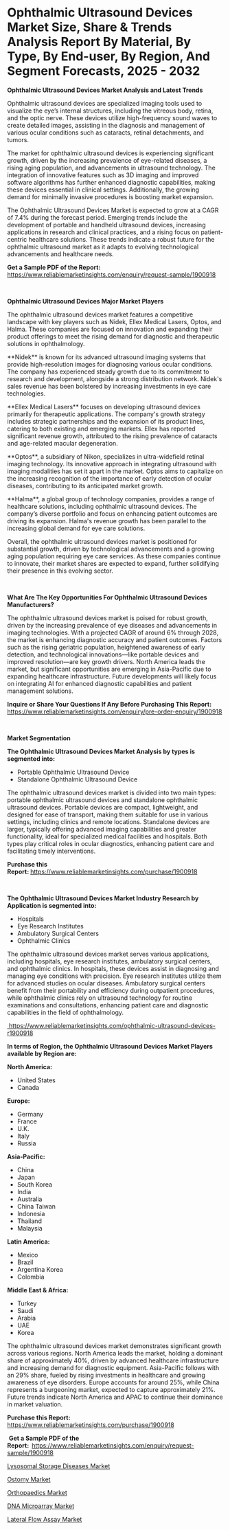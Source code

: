 <p><h1>Ophthalmic Ultrasound Devices Market Size, Share & Trends Analysis Report By Material, By Type, By End-user, By Region, And Segment Forecasts, 2025 - 2032</h1></p><p><strong>Ophthalmic Ultrasound Devices Market Analysis and Latest Trends</strong></p>
<p><p>Ophthalmic ultrasound devices are specialized imaging tools used to visualize the eye’s internal structures, including the vitreous body, retina, and the optic nerve. These devices utilize high-frequency sound waves to create detailed images, assisting in the diagnosis and management of various ocular conditions such as cataracts, retinal detachments, and tumors. </p><p>The market for ophthalmic ultrasound devices is experiencing significant growth, driven by the increasing prevalence of eye-related diseases, a rising aging population, and advancements in ultrasound technology. The integration of innovative features such as 3D imaging and improved software algorithms has further enhanced diagnostic capabilities, making these devices essential in clinical settings. Additionally, the growing demand for minimally invasive procedures is boosting market expansion.</p><p>The Ophthalmic Ultrasound Devices Market is expected to grow at a CAGR of 7.4% during the forecast period. Emerging trends include the development of portable and handheld ultrasound devices, increasing applications in research and clinical practices, and a rising focus on patient-centric healthcare solutions. These trends indicate a robust future for the ophthalmic ultrasound market as it adapts to evolving technological advancements and healthcare needs.</p></p>
<p><strong>Get a Sample PDF of the Report:&nbsp;</strong> <a href="https://www.reliablemarketinsights.com/enquiry/request-sample/1900918?utm_campaign=2102&utm_medium=2&utm_source=Github&utm_content=ia&utm_term=03032025&utm_id=ophthalmic-ultrasound-devices">https://www.reliablemarketinsights.com/enquiry/request-sample/1900918</a></p>
<p>&nbsp;</p>
<p><strong>Ophthalmic Ultrasound Devices Major Market Players</strong></p>
<p><p>The ophthalmic ultrasound devices market features a competitive landscape with key players such as Nidek, Ellex Medical Lasers, Optos, and Halma. These companies are focused on innovation and expanding their product offerings to meet the rising demand for diagnostic and therapeutic solutions in ophthalmology.</p><p>**Nidek** is known for its advanced ultrasound imaging systems that provide high-resolution images for diagnosing various ocular conditions. The company has experienced steady growth due to its commitment to research and development, alongside a strong distribution network. Nidek's sales revenue has been bolstered by increasing investments in eye care technologies.</p><p>**Ellex Medical Lasers** focuses on developing ultrasound devices primarily for therapeutic applications. The company's growth strategy includes strategic partnerships and the expansion of its product lines, catering to both existing and emerging markets. Ellex has reported significant revenue growth, attributed to the rising prevalence of cataracts and age-related macular degeneration.</p><p>**Optos**, a subsidiary of Nikon, specializes in ultra-widefield retinal imaging technology. Its innovative approach in integrating ultrasound with imaging modalities has set it apart in the market. Optos aims to capitalize on the increasing recognition of the importance of early detection of ocular diseases, contributing to its anticipated market growth.</p><p>**Halma**, a global group of technology companies, provides a range of healthcare solutions, including ophthalmic ultrasound devices. The company’s diverse portfolio and focus on enhancing patient outcomes are driving its expansion. Halma's revenue growth has been parallel to the increasing global demand for eye care solutions.</p><p>Overall, the ophthalmic ultrasound devices market is positioned for substantial growth, driven by technological advancements and a growing aging population requiring eye care services. As these companies continue to innovate, their market shares are expected to expand, further solidifying their presence in this evolving sector.</p></p>
<p>&nbsp;</p>
<p><strong>What Are The Key Opportunities For Ophthalmic Ultrasound Devices Manufacturers?</strong></p>
<p><p>The ophthalmic ultrasound devices market is poised for robust growth, driven by the increasing prevalence of eye diseases and advancements in imaging technologies. With a projected CAGR of around 6% through 2028, the market is enhancing diagnostic accuracy and patient outcomes. Factors such as the rising geriatric population, heightened awareness of early detection, and technological innovations—like portable devices and improved resolution—are key growth drivers. North America leads the market, but significant opportunities are emerging in Asia-Pacific due to expanding healthcare infrastructure. Future developments will likely focus on integrating AI for enhanced diagnostic capabilities and patient management solutions.</p></p>
<p><strong>Inquire or Share Your Questions If Any Before Purchasing This Report:</strong> <a href="https://www.reliablemarketinsights.com/enquiry/pre-order-enquiry/1900918?utm_campaign=2102&utm_medium=2&utm_source=Github&utm_content=ia&utm_term=03032025&utm_id=ophthalmic-ultrasound-devices">https://www.reliablemarketinsights.com/enquiry/pre-order-enquiry/1900918</a></p>
<p>&nbsp;</p>
<p><strong>Market Segmentation</strong></p>
<p><strong>The Ophthalmic Ultrasound Devices Market Analysis by types is segmented into:</strong></p>
<p><ul><li>Portable Ophthalmic Ultrasound Device</li><li>Standalone Ophthalmic Ultrasound Device</li></ul></p>
<p><p>The ophthalmic ultrasound devices market is divided into two main types: portable ophthalmic ultrasound devices and standalone ophthalmic ultrasound devices. Portable devices are compact, lightweight, and designed for ease of transport, making them suitable for use in various settings, including clinics and remote locations. Standalone devices are larger, typically offering advanced imaging capabilities and greater functionality, ideal for specialized medical facilities and hospitals. Both types play critical roles in ocular diagnostics, enhancing patient care and facilitating timely interventions.</p></p>
<p><strong>Purchase this Report:&nbsp;</strong><a href="https://www.reliablemarketinsights.com/purchase/1900918?utm_campaign=2102&utm_medium=2&utm_source=Github&utm_content=ia&utm_term=03032025&utm_id=ophthalmic-ultrasound-devices">https://www.reliablemarketinsights.com/purchase/1900918</a></p>
<p>&nbsp;</p>
<p><strong>The Ophthalmic Ultrasound Devices Market Industry Research by Application is segmented into:</strong></p>
<p><ul><li>Hospitals</li><li>Eye Research Institutes</li><li>Ambulatory Surgical Centers</li><li>Ophthalmic Clinics</li></ul></p>
<p><p>The ophthalmic ultrasound devices market serves various applications, including hospitals, eye research institutes, ambulatory surgical centers, and ophthalmic clinics. In hospitals, these devices assist in diagnosing and managing eye conditions with precision. Eye research institutes utilize them for advanced studies on ocular diseases. Ambulatory surgical centers benefit from their portability and efficiency during outpatient procedures, while ophthalmic clinics rely on ultrasound technology for routine examinations and consultations, enhancing patient care and diagnostic capabilities in the field of ophthalmology.</p></p>
<p><a href="https://www.reliablemarketinsights.com/ophthalmic-ultrasound-devices-r1900918?utm_campaign=2102&utm_medium=2&utm_source=Github&utm_content=ia&utm_term=03032025&utm_id=ophthalmic-ultrasound-devices">&nbsp;https://www.reliablemarketinsights.com/ophthalmic-ultrasound-devices-r1900918</a></p>
<p><strong>In terms of Region, the Ophthalmic Ultrasound Devices Market Players available by Region are:</strong></p>
<p>
    <p> <strong> North America: </strong>
        <ul>
            <li>United States</li>
            <li>Canada</li>
        </ul>
        </p> 
    <p> <strong> Europe: </strong>
        <ul>
            <li>Germany</li>
            <li>France</li>
            <li>U.K.</li>
            <li>Italy</li>
            <li>Russia</li>
        </ul>
        </p> 
    <p> <strong> Asia-Pacific: </strong>
        <ul>
            <li>China</li>
            <li>Japan</li>
            <li>South Korea</li>
            <li>India</li>
            <li>Australia</li>
            <li>China Taiwan</li>
            <li>Indonesia</li>
            <li>Thailand</li>
            <li>Malaysia</li>
        </ul>
        </p> 
    <p> <strong> Latin America: </strong>
        <ul>
            <li>Mexico</li>
            <li>Brazil</li>
            <li>Argentina Korea</li>
            <li>Colombia</li>
        </ul>
        </p> 
    <p> <strong> Middle East & Africa: </strong>
        <ul>
            <li>Turkey</li>
            <li>Saudi</li>
            <li>Arabia</li>
            <li>UAE</li>
            <li>Korea</li>
        </ul>
    </p>
    </p>
<p><p>The ophthalmic ultrasound devices market demonstrates significant growth across various regions. North America leads the market, holding a dominant share of approximately 40%, driven by advanced healthcare infrastructure and increasing demand for diagnostic equipment. Asia-Pacific follows with an 29% share, fueled by rising investments in healthcare and growing awareness of eye disorders. Europe accounts for around 25%, while China represents a burgeoning market, expected to capture approximately 21%. Future trends indicate North America and APAC to continue their dominance in market valuation.</p></p>
<p><strong>Purchase this Report: </strong><a href="https://www.reliablemarketinsights.com/purchase/1900918?utm_campaign=2102&utm_medium=2&utm_source=Github&utm_content=ia&utm_term=03032025&utm_id=ophthalmic-ultrasound-devices">https://www.reliablemarketinsights.com/purchase/1900918</a></p>
<p>&nbsp;<strong>Get a Sample PDF of the Report:&nbsp;&nbsp;</strong><a href="https://www.reliablemarketinsights.com/enquiry/request-sample/1900918?utm_campaign=2102&utm_medium=2&utm_source=Github&utm_content=ia&utm_term=03032025&utm_id=ophthalmic-ultrasound-devices">https://www.reliablemarketinsights.com/enquiry/request-sample/1900918</a></p>
<p><strong></strong></p>
<p><p><a href="https://github.com/AngelaWalsh696/Market-Research-Report-List-1/blob/main/lysosomal-storage-diseases-market.md?utm_campaign=2102&utm_medium=2&utm_source=Github&utm_content=ia&utm_term=03032025&utm_id=ophthalmic-ultrasound-devices">Lysosomal Storage Diseases Market</a></p><p><a href="https://github.com/elitasvimal/Market-Research-Report-List-1/blob/main/ostomy-market.md?utm_campaign=2102&utm_medium=2&utm_source=Github&utm_content=ia&utm_term=03032025&utm_id=ophthalmic-ultrasound-devices">Ostomy Market</a></p><p><a href="https://github.com/raeezkenedz/Market-Research-Report-List-1/blob/main/orthopaedics-market.md?utm_campaign=2102&utm_medium=2&utm_source=Github&utm_content=ia&utm_term=03032025&utm_id=ophthalmic-ultrasound-devices">Orthopaedics Market</a></p><p><a href="https://github.com/pelahotayabe/Market-Research-Report-List-1/blob/main/dna-microarray-market.md?utm_campaign=2102&utm_medium=2&utm_source=Github&utm_content=ia&utm_term=03032025&utm_id=ophthalmic-ultrasound-devices">DNA Microarray Market</a></p><p><a href="https://github.com/cheryjhonson/Market-Research-Report-List-1/blob/main/lateral-flow-assay-market.md?utm_campaign=2102&utm_medium=2&utm_source=Github&utm_content=ia&utm_term=03032025&utm_id=ophthalmic-ultrasound-devices">Lateral Flow Assay Market</a></p></p>